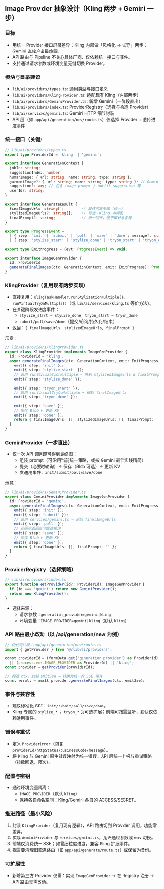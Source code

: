 ## Image Provider 抽象设计（Kling 两步 + Gemini 一步）

### 目标
- 用统一 Provider 接口屏蔽差异：Kling 内部做「风格化 → 试穿」两步；Gemini 直接产出最终图。
- API 路由与 Pipeline 不关心具体厂商，仅依赖统一接口与事件。
- 支持通过请求参数或环境变量无缝切换 Provider。

### 模块与目录建议
- `lib/ai/providers/types.ts`: 通用类型与接口定义
- `lib/ai/providers/KlingProvider.ts`: 适配现有 Kling（内部两步）
- `lib/ai/providers/GeminiProvider.ts`: 新增 Gemini（一阶段直出）
- `lib/ai/providers/index.ts`: ProviderRegistry（选择与构造 Provider）
- `lib/ai/services/gemini.ts`: Gemini HTTP 细节封装
- API 层（如 `app/api/generation/new/route.ts`）仅选择 Provider + 透传进度事件

### 统一接口（关键）
```ts
// lib/ai/providers/types.ts
export type ProviderId = 'kling' | 'gemini';

export interface GenerationContext {
  jobId: string;
  suggestionIndex: number;
  humanImage: { url: string; name: string; type: string };
  garmentImage?: { url: string; name: string; type: string }; // Gemini 可能不需要
  suggestion?: any; // 包含 image_prompt / outfit_suggestion 等
  userId?: string;
}

export interface GenerateResult {
  finalImageUrls: string[];        // 最终可展示图（统一）
  stylizedImageUrls?: string[];    // 可选：Kling 中间图
  finalPrompt?: string;            // 统一回传，便于审计与复现
}

export type ProgressEvent =
  | { step: 'init' | 'submit' | 'poll' | 'save' | 'done'; message?: string }
  | { step: 'stylize_start' | 'stylize_done' | 'tryon_start' | 'tryon_done'; message?: string }; // Kling 专属

export type EmitProgress = (evt: ProgressEvent) => void;

export interface ImageGenProvider {
  id: ProviderId;
  generateFinalImages(ctx: GenerationContext, emit: EmitProgress): Promise<GenerateResult>;
}
```

### KlingProvider（复用现有两步实现）
- 直接复用：`KlingTaskHandler.runStylizationMultiple()`、`runVirtualTryOnMultiple()`（或 `lib/ai/services/kling.ts` 等价方法）。
- 在关键阶段发进度事件：
  - `stylize_start → stylize_done`，`tryon_start → tryon_done`
  - `submit/poll/save/done`（提交/轮询/持久化/结束）
- 返回：`{ finalImageUrls, stylizedImageUrls, finalPrompt }`

示意：
```ts
// lib/ai/providers/KlingProvider.ts
export class KlingProvider implements ImageGenProvider {
  id: ProviderId = 'kling';
  async generateFinalImages(ctx: GenerationContext, emit: EmitProgress) {
    emit({ step: 'init' });
    emit({ step: 'stylize_start' });
    // 调用 runStylizationMultiple → 得到 stylizedImageUrls & finalPrompt
    emit({ step: 'stylize_done' });

    emit({ step: 'tryon_start' });
    // 调用 runVirtualTryOnMultiple → 得到 finalImageUrls
    emit({ step: 'tryon_done' });

    emit({ step: 'save' });
    // 保存 Blob + 更新 KV
    emit({ step: 'done' });
    return { finalImageUrls: [], stylizedImageUrls: [], finalPrompt: '' };
  }
}
```

### GeminiProvider（一步直出）
- 仅一次 API 调用即可得到最终图：
  - 组装 prompt（可沿用当前统一策略，或按 Gemini 最佳实践精简）
  - 提交（必要时轮询）→ 保存（Blob 可选）→ 更新 KV
  - 发通用事件：`init/submit/poll/save/done`

示意：
```ts
// lib/ai/providers/GeminiProvider.ts
export class GeminiProvider implements ImageGenProvider {
  id: ProviderId = 'gemini';
  async generateFinalImages(ctx: GenerationContext, emit: EmitProgress) {
    emit({ step: 'init' });
    emit({ step: 'submit' });
    // 调用 services/gemini.ts → 返回 finalImageUrls
    emit({ step: 'poll' });
    // 若同步返回则可跳过轮询
    emit({ step: 'save' });
    // 保存 Blob + 更新 KV
    emit({ step: 'done' });
    return { finalImageUrls: [], finalPrompt: '' };
  }
}
```

### ProviderRegistry（选择策略）
```ts
// lib/ai/providers/index.ts
export function getProvider(id?: ProviderId): ImageGenProvider {
  if (id === 'gemini') return new GeminiProvider();
  return new KlingProvider();
}
```
- 选择来源：
  - 请求参数：`generation_provider=gemini|kling`
  - 环境变量：`IMAGE_PROVIDER=gemini|kling`（默认 `kling`）

### API 路由最小改动（以 /api/generation/new 为例）
```ts
// 伪代码片段：app/api/generation/new/route.ts
import { getProvider } from '@/lib/ai/providers';

const providerId = (formData.get('generation_provider') as ProviderId)
  || (process.env.IMAGE_PROVIDER as ProviderId) || 'kling';
const provider = getProvider(providerId);

// 构造 ctx，封装 emitSse → 转换为统一的 SSE 事件
const result = await provider.generateFinalImages(ctx, emitSse);
```

### 事件与兼容性
- 建议标准化 SSE：`init/submit/poll/save/done`。
- Kling 专属的 `stylize_* / tryon_*` 为可选扩展；前端可按需监听，默认仅依赖通用事件。

### 错误与重试
- 定义 `ProviderError`（包含 `providerId/httpStatus/businessCode/message`）。
- 将 Kling 与 Gemini 原生错误映射为统一错误，API 层统一上报与重试策略（指数回退、限次）。

### 配置与密钥
- 通过环境变量隔离：
  - `IMAGE_PROVIDER`（默认 `kling`）
  - 保持各自命名空间：Kling/Gemini 各自的 ACCESS/SECRET。

### 推进路径（最小风险）
1) 封装 `KlingProvider`（复用现有逻辑），API 路由切到 Provider 调用，功能零差异。
2) 实现 `GeminiProvider` 与 `services/gemini.ts`，允许通过参数或 env 切换。
3) 前端仅消费统一 SSE；如需细粒度进度，兼容 Kling 扩展事件。
4) 视需要清理旧直连路由（如 `app/api/generate/route.ts`）或保留为备份。

### 可扩展性
- 新增第三方 Provider 仅需：实现 `ImageGenProvider` → 在 Registry 注册 → API 路由无需改动。


